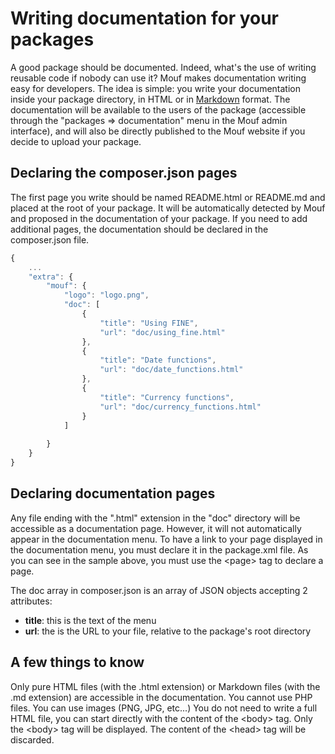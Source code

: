 Writing documentation for your packages
=======================================

A good package should be documented. Indeed, what's the use of writing reusable code if nobody can use it? Mouf makes documentation writing easy for developers. The idea is simple: you write your documentation inside your package directory, in HTML or in <a href="http://daringfireball.net/projects/markdown/basics">Markdown</a> format. The documentation will be available to the users of the package (accessible through the "packages => documentation" menu in the Mouf admin interface), and will also be directly published to the Mouf website if you decide to upload your package.

Declaring the composer.json pages
---------------------------------

The first page you write should be named README.html or README.md and placed at the root of your package. It will be automatically detected by Mouf and proposed in the documentation of your package.
If you need to add additional pages, the documentation should be declared in the composer.json file.

```js
{
    ...
    "extra": {
	    "mouf": {
	    	"logo": "logo.png",
	    	"doc": [
	    		{
	    			"title": "Using FINE",
	    			"url": "doc/using_fine.html"
	    		},
	    		{
	    			"title": "Date functions",
	    			"url": "doc/date_functions.html"
	    		},
	    		{
	    			"title": "Currency functions",
	    			"url": "doc/currency_functions.html"
	    		}
	    	]
	    	
	    }
	}
}
```

Declaring documentation pages
-----------------------------

Any file ending with the ".html" extension in the "doc" directory will be accessible as a documentation page. However, it will not automatically appear in the documentation menu. To have a link to your page displayed in the documentation menu, you must declare it in the package.xml file. As you can see in the sample above, you must use the &lt;page&gt; tag to declare a page.

The doc array in composer.json is an array of JSON objects accepting 2 attributes:

- **title**: this is the text of the menu
- **url**: the is the URL to your file, relative to the package's root directory

A few things to know
--------------------

Only pure HTML files (with the .html extension) or Markdown files (with the .md extension) are accessible in the documentation. You cannot use PHP files.
You can use images (PNG, JPG, etc...)
You do not need to write a full HTML file, you can start directly with the content of the &lt;body&gt; tag.
Only the &lt;body&gt; tag will be displayed. The content of the &lt;head&gt; tag will be discarded.